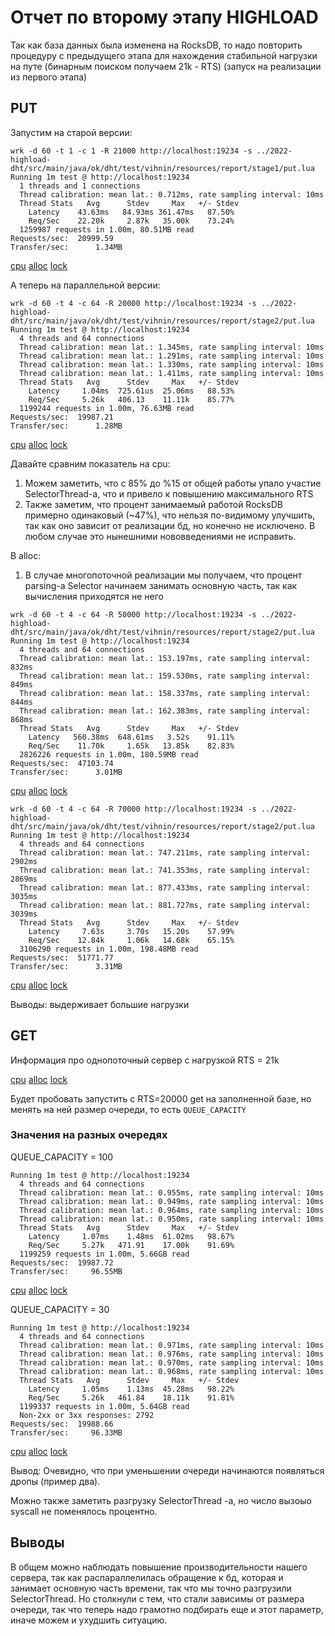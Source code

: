 # Отчет по второму этапу HIGHLOAD

Так как база данных была изменена на RocksDB, то надо повторить процедуру с
предыдущего этапа для нахождения стабильной нагрузки на путе (бинарным поиском получаем 21k - RTS)
(запуск на реализации из первого этапа)


## PUT

Запустим на старой версии:

``` 
wrk -d 60 -t 1 -c 1 -R 21000 http://localhost:19234 -s ../2022-highload-dht/src/main/java/ok/dht/test/vihnin/resources/report/stage1/put.lua
Running 1m test @ http://localhost:19234
  1 threads and 1 connections
  Thread calibration: mean lat.: 0.712ms, rate sampling interval: 10ms
  Thread Stats   Avg      Stdev     Max   +/- Stdev
    Latency    43.63ms   84.93ms 361.47ms   87.50%
    Req/Sec    22.20k     2.87k   35.00k    73.24%
  1259987 requests in 1.00m, 80.51MB read
Requests/sec:  20999.59
Transfer/sec:      1.34MB
```


[cpu](./htmls/t1_c1_R21000_put_cpu.html)
[alloc](./htmls/t1_c1_R21000_put_alloc.html)
[lock](./htmls/t1_c1_R21000_put_lock.html)


А теперь на параллельной версии:

``` 
wrk -d 60 -t 4 -c 64 -R 20000 http://localhost:19234 -s ../2022-highload-dht/src/main/java/ok/dht/test/vihnin/resources/report/stage2/put.lua
Running 1m test @ http://localhost:19234
  4 threads and 64 connections
  Thread calibration: mean lat.: 1.345ms, rate sampling interval: 10ms
  Thread calibration: mean lat.: 1.291ms, rate sampling interval: 10ms
  Thread calibration: mean lat.: 1.330ms, rate sampling interval: 10ms
  Thread calibration: mean lat.: 1.411ms, rate sampling interval: 10ms
  Thread Stats   Avg      Stdev     Max   +/- Stdev
    Latency     1.04ms  725.61us  25.06ms   88.53%
    Req/Sec     5.26k   406.13    11.11k    85.77%
  1199244 requests in 1.00m, 76.63MB read
Requests/sec:  19987.21
Transfer/sec:      1.28MB
```


[cpu](./htmls/t4_c64_R20000_put_cpu.html)
[alloc](./htmls/t4_c64_R20000_put_alloc.html)
[lock](./htmls/t4_c64_R20000_put_lock.html)


Давайте сравним показатель на сpu:
1. Можем заметить, что с 85% до %15 от общей работы упало участие SelectorThread-a, что и привело к повышению
максимального RTS
2. Также заметим, что процент занимаемый работой RocksDB примерно одинаковый (~47%), что нельзя
по-видимому улучшить, так как оно зависит от реализации бд, но конечно не исключено. В любом случае
это нынешними нововведениями не исправить.

В alloc:
1. В случае многопоточной реализации мы получаем, что процент parsing-a Selector начинаем занимать
основную часть, так как вычисления приходятся не него




``` 
wrk -d 60 -t 4 -c 64 -R 50000 http://localhost:19234 -s ../2022-highload-dht/src/main/java/ok/dht/test/vihnin/resources/report/stage2/put.lua
Running 1m test @ http://localhost:19234
  4 threads and 64 connections
  Thread calibration: mean lat.: 153.197ms, rate sampling interval: 832ms
  Thread calibration: mean lat.: 159.530ms, rate sampling interval: 849ms
  Thread calibration: mean lat.: 158.337ms, rate sampling interval: 844ms
  Thread calibration: mean lat.: 162.383ms, rate sampling interval: 868ms
  Thread Stats   Avg      Stdev     Max   +/- Stdev
    Latency   560.38ms  648.61ms   3.52s    91.11%
    Req/Sec    11.70k     1.65k   13.85k    82.83%
  2826226 requests in 1.00m, 180.59MB read
Requests/sec:  47103.74
Transfer/sec:      3.01MB

```


[cpu](./htmls/t4_c64_R50000_put_cpu.html)
[alloc](./htmls/t4_c64_R50000_put_alloc.html)
[lock](./htmls/t4_c64_R50000_put_lock.html)

``` 
wrk -d 60 -t 4 -c 64 -R 70000 http://localhost:19234 -s ../2022-highload-dht/src/main/java/ok/dht/test/vihnin/resources/report/stage2/put.lua
Running 1m test @ http://localhost:19234
  4 threads and 64 connections
  Thread calibration: mean lat.: 747.211ms, rate sampling interval: 2902ms
  Thread calibration: mean lat.: 741.353ms, rate sampling interval: 2869ms
  Thread calibration: mean lat.: 877.433ms, rate sampling interval: 3035ms
  Thread calibration: mean lat.: 881.727ms, rate sampling interval: 3039ms
  Thread Stats   Avg      Stdev     Max   +/- Stdev
    Latency     7.63s     3.70s   15.20s    57.99%
    Req/Sec    12.84k     1.06k   14.68k    65.15%
  3106290 requests in 1.00m, 198.48MB read
Requests/sec:  51771.77
Transfer/sec:      3.31MB
```


[cpu](./htmls/t4_c64_R70000_put_cpu.html)
[alloc](./htmls/t4_c64_R70000_put_alloc.html)
[lock](./htmls/t4_c64_R70000_put_lock.html)

Выводы: выдерживает большие нагрузки

## GET

Информация про однопоточный сервер с нагрузкой RTS = 21k

[cpu](./htmls/t1_c1_R21000_get_cpu.html)
[alloc](./htmls/t1_c1_R21000_get_alloc.html)
[lock](./htmls/t1_c1_R21000_get_lock.html)


Будет пробовать запустить с RTS=20000 get на заполненной базе, но менять на ней размер очереди,
то есть `QUEUE_CAPACITY`

### Значения на разных очередях

QUEUE_CAPACITY = 100

``` 
Running 1m test @ http://localhost:19234
  4 threads and 64 connections
  Thread calibration: mean lat.: 0.955ms, rate sampling interval: 10ms
  Thread calibration: mean lat.: 0.949ms, rate sampling interval: 10ms
  Thread calibration: mean lat.: 0.964ms, rate sampling interval: 10ms
  Thread calibration: mean lat.: 0.950ms, rate sampling interval: 10ms
  Thread Stats   Avg      Stdev     Max   +/- Stdev
    Latency     1.07ms    1.48ms  61.02ms   98.67%
    Req/Sec     5.27k   471.91    17.00k    91.69%
  1199259 requests in 1.00m, 5.66GB read
Requests/sec:  19987.72
Transfer/sec:     96.55MB
```


[cpu](./htmls/t4_c64_R20000_get_cpu.html)
[alloc](./htmls/t4_c64_R20000_get_alloc.html)
[lock](./htmls/t4_c64_R20000_get_lock.html)


QUEUE_CAPACITY = 30

``` 
Running 1m test @ http://localhost:19234
  4 threads and 64 connections
  Thread calibration: mean lat.: 0.971ms, rate sampling interval: 10ms
  Thread calibration: mean lat.: 0.976ms, rate sampling interval: 10ms
  Thread calibration: mean lat.: 0.970ms, rate sampling interval: 10ms
  Thread calibration: mean lat.: 0.968ms, rate sampling interval: 10ms
  Thread Stats   Avg      Stdev     Max   +/- Stdev
    Latency     1.05ms    1.13ms  45.28ms   98.22%
    Req/Sec     5.26k   461.84    18.11k    91.81%
  1199337 requests in 1.00m, 5.64GB read
  Non-2xx or 3xx responses: 2792
Requests/sec:  19988.66
Transfer/sec:     96.33MB
```

[cpu](./htmls/t4_c64_R20001_get_cpu.html)
[alloc](./htmls/t4_c64_R20001_get_alloc.html)
[lock](./htmls/t4_c64_R20001_get_lock.html)

Вывод: Очевидно, что при уменьшении очереди начинаются появляться дропы (пример два).

Можно также заметить разгрузку SelectorThread -a, но число вызоыо syscall не поменялось процентно.

## Выводы

В общем можно наблюдать повышение производительности нашего сервера, так как распараллелилась
обращение к бд, которая и занимает основную часть времени, так что мы точно разгрузили SelectorThread.
Но столкнули с тем, что стали зависимы от размера очереди, так что теперь надо грамотно подбирать еще и этот параметр, 
иначе можем и ухудшить ситуацию.